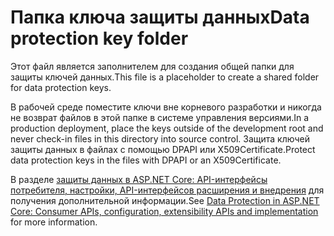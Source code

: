 # <a name="data-protection-key-folder"></a><span data-ttu-id="ca84e-101">Папка ключа защиты данных</span><span class="sxs-lookup"><span data-stu-id="ca84e-101">Data protection key folder</span></span>

<span data-ttu-id="ca84e-102">Этот файл является заполнителем для создания общей папки для защиты ключей данных.</span><span class="sxs-lookup"><span data-stu-id="ca84e-102">This file is a placeholder to create a shared folder for data protection keys.</span></span>

<span data-ttu-id="ca84e-103">В рабочей среде поместите ключи вне корневого разработки и никогда не возврат файлов в этой папке в системе управления версиями.</span><span class="sxs-lookup"><span data-stu-id="ca84e-103">In a production deployment, place the keys outside of the development root and never check-in files in this directory into source control.</span></span> <span data-ttu-id="ca84e-104">Защита ключей защиты данных в файлах с помощью DPAPI или X509Certificate.</span><span class="sxs-lookup"><span data-stu-id="ca84e-104">Protect data protection keys in the files with DPAPI or an X509Certificate.</span></span>

<span data-ttu-id="ca84e-105">В разделе [защиты данных в ASP.NET Core: API-интерфейсы потребителя, настройки, API-интерфейсов расширения и внедрения](https://docs.microsoft.com/aspnet/core/security/data-protection/) для получения дополнительной информации.</span><span class="sxs-lookup"><span data-stu-id="ca84e-105">See [Data Protection in ASP.NET Core: Consumer APIs, configuration, extensibility APIs and implementation](https://docs.microsoft.com/aspnet/core/security/data-protection/) for more information.</span></span>

